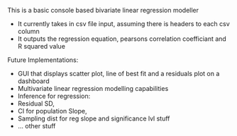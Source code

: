 This is a basic console based bivariate linear regression modeller
- It currently takes in csv file input, assuming there is headers to each csv column
- It outputs the regression equation, pearsons correlation coefficiant and R squared value

Future Implementations:
- GUI that displays scatter plot, line of best fit and a residuals plot on a dashboard
- Multivariate linear regression modelling capabilities
- Inference for regression:
- Residual SD,
- CI for population Slope,
- Sampling dist for reg slope and significance lvl stuff
- ... other stuff
